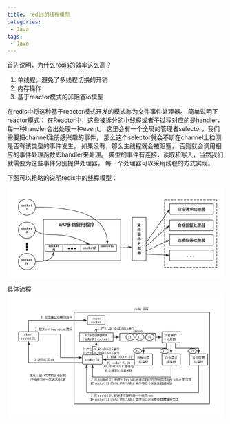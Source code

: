 ```yaml
---
title: redis的线程模型
categories:
 - Java
tags: 
 - Java
---
```


首先说明，为什么redis的效率这么高？
1. 单线程，避免了多线程切换的开销
2. 内存操作
3. 基于reactor模式的非阻塞io模型

在redis中将这种基于reactor模式开发的模式称为文件事件处理器。
简单说明下reactor模式：
在Reactor中，这些被拆分的小线程或者子过程对应的是handler，每一种handler会出处理一种event。
这里会有一个全局的管理者selector，我们需要把channel注册感兴趣的事件，
那么这个selector就会不断在channel上检测是否有该类型的事件发生，
如果没有，那么主线程就会被阻塞，
否则就会调用相应的事件处理函数即handler来处理。
典型的事件有连接，读取和写入，当然我们就需要为这些事件分别提供处理器，
每一个处理器可以采用线程的方式实现。

下图可以粗略的说明redis中的线程模型：

![redis-io](https://github.com/xuguangwu/xuguangwu.github.io/blob/master/img/in-post/io/redis-io.png?raw=true)

具体流程
![redis-single-thread-model](https://github.com/xuguangwu/xuguangwu.github.io/blob/master/img/in-post/io/redis-single-thread-model.png?raw=true)





